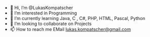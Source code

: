 - 👋 Hi, I’m @LukasKompatscher
- 👀 I’m interested in Programming
- 🌱 I’m currently learning Java, C , C#, PHP, HTML, Pascal, Python
- 💞️ I’m looking to collaborate on Projects
- 📫 How to reach me EMail lukas.kompatscher@gmail.com

<!---
LukasKompatscher/LukasKompatscher is a ✨ special ✨ repository because its `README.md` (this file) appears on your GitHub profile.
You can click the Preview link to take a look at your changes.
--->
